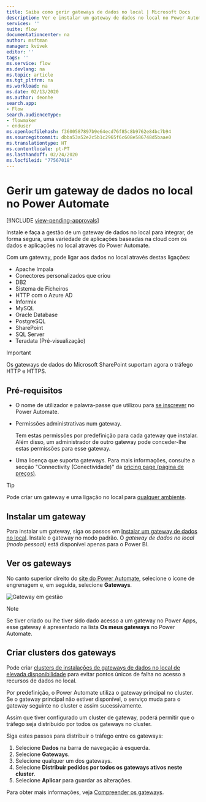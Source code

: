 ```yaml
---
title: Saiba como gerir gateways de dados no local | Microsoft Docs
description: Ver e instalar um gateway de dados no local no Power Automate.
services: ''
suite: flow
documentationcenter: na
author: msftman
manager: kvivek
editor: ''
tags: ''
ms.service: flow
ms.devlang: na
ms.topic: article
ms.tgt_pltfrm: na
ms.workload: na
ms.date: 02/13/2020
ms.author: deonhe
search.app:
- Flow
search.audienceType:
- flowmaker
- enduser
ms.openlocfilehash: f3600587897b9e64ecd76f85c8b9762e84bc7b94
ms.sourcegitcommit: dbba53a52e2c5b1c2965f6c608e586748d5baae0
ms.translationtype: HT
ms.contentlocale: pt-PT
ms.lasthandoff: 02/24/2020
ms.locfileid: "77567018"
---
```

# <a name="manage-an-on-premises-data-gateway-in-power-automate"></a>Gerir um gateway de dados no local no Power Automate
[!INCLUDE [view-pending-approvals](includes/cc-rebrand.md)]

Instale e faça a gestão de um gateway de dados no local para integrar, de forma segura, uma variedade de aplicações baseadas na cloud com os dados e aplicações no local através do Power Automate.

Com um gateway, pode ligar aos dados no local através destas ligações:

* Apache Impala
* Conectores personalizados que criou
* DB2
* Sistema de Ficheiros
* HTTP com o Azure AD
* Informix
* MySQL
* Oracle Database
* PostgreSQL
* SharePoint
* SQL Server
* Teradata (Pré-visualização)

> [!IMPORTANT]
> Os gateways de dados do Microsoft SharePoint suportam agora o tráfego HTTP e HTTPS.

## <a name="prerequisites"></a>Pré-requisitos

* O nome de utilizador e palavra-passe que utilizou para [se inscrever](sign-up-sign-in.md) no Power Automate.
* Permissões administrativas num gateway.

  Tem estas permissões por predefinição para cada gateway que instalar. Além disso, um administrador de outro gateway pode conceder-lhe estas permissões para esse gateway.
* Uma licença que suporta gateways. Para mais informações, consulte a secção "Connectivity (Conectividade)" da [pricing page (página de preços)](https://flow.microsoft.com/pricing/).

> [!TIP]
> Pode criar um gateway e uma ligação no local para [qualquer ambiente](environments-overview-maker.md).

## <a name="install-a-gateway"></a>Instalar um gateway

Para instalar um gateway, siga os passos em [Instalar um gateway de dados no local](/data-integration/gateway/service-gateway-install). Instale o gateway no modo padrão. O _gateway de dados no local (modo pessoal)_ está disponível apenas para o Power BI.

## <a name="view-your-gateways"></a>Ver os gateways

No canto superior direito do [site do Power Automate](https://flow.microsoft.com), selecione o ícone de engrenagem e, em seguida, selecione **Gateways**.

![Gateway em gestão][1]

> [!NOTE]
> Se tiver criado ou lhe tiver sido dado acesso a um gateway no Power Apps, esse gateway é apresentado na lista **Os meus gateways** no Power Automate.

## <a name="cluster-your-gateways"></a>Criar clusters dos gateways

Pode criar [clusters de instalações de gateways de dados no local de elevada disponibilidade](/data-integration/gateway/service-gateway-high-availability-clusters) para evitar pontos únicos de falha no acesso a recursos de dados no local.

Por predefinição, o Power Automate utiliza o gateway principal no cluster. Se o gateway principal não estiver disponível, o serviço muda para o gateway seguinte no cluster e assim sucessivamente.

Assim que tiver configurado um cluster de gateway, poderá permitir que o tráfego seja distribuído por todos os gateways no cluster.

Siga estes passos para distribuir o tráfego entre os gateways:

1. Selecione **Dados** na barra de navegação à esquerda.
1. Selecione **Gateways**.
1. Selecione qualquer um dos gateways.
1. Selecione **Distribuir pedidos por todos os gateways ativos neste cluster**.
1. Selecione **Aplicar** para guardar as alterações.

Para obter mais informações, veja [Compreender os gateways](gateway-reference.md).

<!-- Image references -->
[1]: ./media/manage-gateway/view-gateways.png
